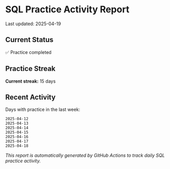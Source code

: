 # SQL Practice Activity Report

Last updated: 2025-04-19

## Current Status

✅ Practice completed

## Practice Streak

**Current streak:** 15 days

## Recent Activity

Days with practice in the last week:

```
2025-04-12
2025-04-13
2025-04-14
2025-04-15
2025-04-16
2025-04-17
2025-04-18
```

*This report is automatically generated by GitHub Actions to track daily SQL practice activity.*
